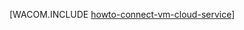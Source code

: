 <properties linkid="manage-linux-howto-connect-to-cloud-service" urlDisplayName="Infographics" pageTitle="连接 Azure 云服务中的虚拟机 (Linux)" metaKeywords="Azure vm cloud service, vm cloud service" description="了解如何将虚拟机连接到 Azure 云服务。" metaCanonical="/manage/windows/how-to-guides/connect-to-a-cloud-service/" services="virtual-machines,cloud-services" documentationCenter="" title="" authors="" solutions="" manager="" editor="" />
<tags ms.service="virtual-machines,cloud-services"
    ms.date=""
    wacn.date=""
    />




[WACOM.INCLUDE [howto-connect-vm-cloud-service](../includes/howto-connect-vm-cloud-service.md)]
